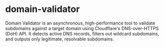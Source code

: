 # domain-validator
Domain Validator is an asynchronous, high-performance tool to validate subdomains against a target domain using Cloudflare's DNS-over-HTTPS (DoH) API. It detects active DNS records, filters out wildcard subdomains, and outputs only legitimate, resolvable subdomains.
